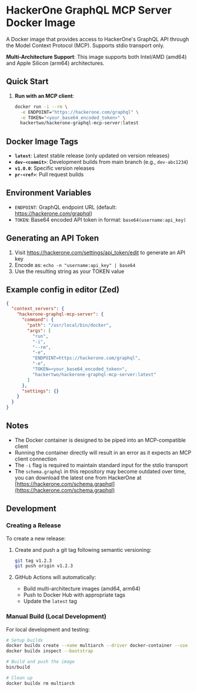 # HackerOne GraphQL MCP Server Docker Image

A Docker image that provides access to HackerOne's GraphQL API through the Model Context Protocol (MCP). Supports stdio transport only.

**Multi-Architecture Support**: This image supports both Intel/AMD (amd64) and Apple Silicon (arm64) architectures.

## Quick Start

1. **Run with an MCP client**:
   ```sh
   docker run -i --rm \
     -e ENDPOINT="https://hackerone.com/graphql" \
     -e TOKEN="<your_base64_encoded_token>" \
     hackertwo/hackerone-graphql-mcp-server:latest
   ```

## Docker Image Tags

- **`latest`**: Latest stable release (only updated on version releases)
- **`dev-<commit>`**: Development builds from main branch (e.g., `dev-abc1234`)
- **`v1.0.0`**: Specific version releases
- **`pr-<ref>`**: Pull request builds

## Environment Variables

- `ENDPOINT`: GraphQL endpoint URL (default: https://hackerone.com/graphql)
- `TOKEN`: Base64 encoded API token in format: `base64(username:api_key)`

## Generating an API Token

1. Visit https://hackerone.com/settings/api_token/edit to generate an API key
2. Encode as: `echo -n "username:api_key" | base64`
3. Use the resulting string as your TOKEN value

## Example config in editor (Zed)
```json
{
  "context_servers": {
    "hackerone-graphql-mcp-server": {
      "command": {
        "path": "/usr/local/bin/docker",
        "args": [
          "run",
          "-i",
          "--rm",
          "-e",
          "ENDPOINT=https://hackerone.com/graphql",
          "-e",
          "TOKEN=<your_base64_encoded_token>",
          "hackertwo/hackerone-graphql-mcp-server:latest"
        ]
      },
      "settings": {}
    }
  }
}
```

## Notes

- The Docker container is designed to be piped into an MCP-compatible client
- Running the container directly will result in an error as it expects an MCP client connection
- The `-i` flag is required to maintain standard input for the stdio transport
- The `schema.graphql` in this repository may become outdated over time, you can download the latest one from HackerOne at [https://hackerone.com/schema.graphql](https://hackerone.com/schema.graphql)

## Development

### Creating a Release

To create a new release:

1. Create and push a git tag following semantic versioning:
   ```sh
   git tag v1.2.3
   git push origin v1.2.3
   ```

2. GitHub Actions will automatically:
   - Build multi-architecture images (amd64, arm64)
   - Push to Docker Hub with appropriate tags
   - Update the `latest` tag

### Manual Build (Local Development)

For local development and testing:

```sh
# Setup buildx
docker buildx create --name multiarch --driver docker-container --use
docker buildx inspect --bootstrap

# Build and push the image
bin/build

# Clean up
docker buildx rm multiarch
```
